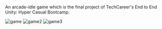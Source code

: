 An arcade-idle game which is the final project of TechCareer's End to End Unity: Hyper Casual Bootcamp.

![game](https://github.com/mthnblgn/ArcadeIdle/assets/35637941/e4a7eca2-ebab-4da8-b971-aea2e1c62cf2)
![game2](https://github.com/mthnblgn/ArcadeIdle/assets/35637941/5bd3c1da-d1f0-4022-bc0a-8979fb25915f)
![game3](https://github.com/mthnblgn/ArcadeIdle/assets/35637941/06f1fd63-9baf-4334-82b1-3acb9b091fa3)
